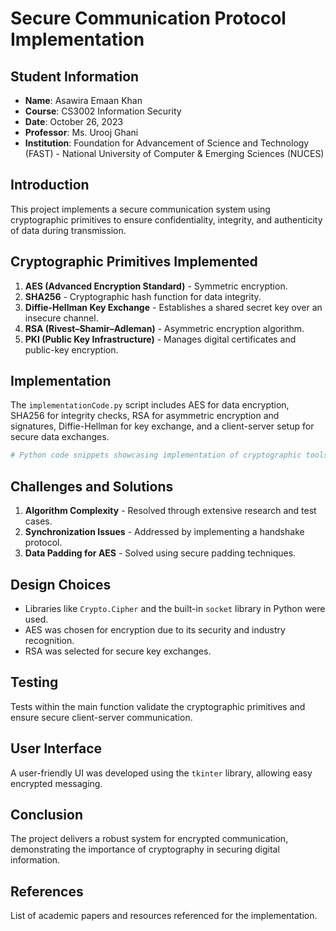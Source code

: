 
# Secure Communication Protocol Implementation

## Student Information
- **Name**: Asawira Emaan Khan
- **Course**: CS3002 Information Security
- **Date**: October 26, 2023
- **Professor**: Ms. Urooj Ghani
- **Institution**: Foundation for Advancement of Science and Technology (FAST) - National University of Computer & Emerging Sciences (NUCES)

## Introduction
This project implements a secure communication system using cryptographic primitives to ensure confidentiality, integrity, and authenticity of data during transmission.

## Cryptographic Primitives Implemented
1. **AES (Advanced Encryption Standard)** - Symmetric encryption.
2. **SHA256** - Cryptographic hash function for data integrity.
3. **Diffie-Hellman Key Exchange** - Establishes a shared secret key over an insecure channel.
4. **RSA (Rivest–Shamir–Adleman)** - Asymmetric encryption algorithm.
5. **PKI (Public Key Infrastructure)** - Manages digital certificates and public-key encryption.

## Implementation
The `implementationCode.py` script includes AES for data encryption, SHA256 for integrity checks, RSA for asymmetric encryption and signatures, Diffie-Hellman for key exchange, and a client-server setup for secure data exchanges.

```python
# Python code snippets showcasing implementation of cryptographic tools
```

## Challenges and Solutions
1. **Algorithm Complexity** - Resolved through extensive research and test cases.
2. **Synchronization Issues** - Addressed by implementing a handshake protocol.
3. **Data Padding for AES** - Solved using secure padding techniques.

## Design Choices
- Libraries like `Crypto.Cipher` and the built-in `socket` library in Python were used.
- AES was chosen for encryption due to its security and industry recognition.
- RSA was selected for secure key exchanges.

## Testing
Tests within the main function validate the cryptographic primitives and ensure secure client-server communication.

## User Interface
A user-friendly UI was developed using the `tkinter` library, allowing easy encrypted messaging.

## Conclusion
The project delivers a robust system for encrypted communication, demonstrating the importance of cryptography in securing digital information.

## References
List of academic papers and resources referenced for the implementation.
